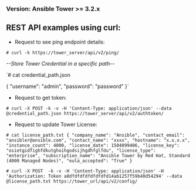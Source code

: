 ### Version: Ansible Tower >= 3.2.x 

## REST API examples using curl:

- Request to see ping endpoint details:

`# curl -k https://tower_server/api/v2/ping/`

*--Store Tower Credential in a specific path--*

`# cat credential_path.json

{ 
"username": "admin",
"password": "password" 
}`

- Request to get token:

`# curl -X POST -k -v -H 'Content-Type: application/json' --data @credential_path.json https://tower_server/api/v2/authtoken/`

- Request to update Tower License:

`# cat license_path.txt
{
    "company_name": "Ansible",
    "contact_email": "ansibler@ansible.com",
    "contact_name": "xxxx",
    "hostname": "x.x.x.x",
    "instance_count": 4000,
    "license_date": 1504099406,
    "license_key": "osietgidfighfdkutghoihgodsijhgdhfglfdu",
    "license_type": "enterprise",
    "subscription_name": "Ansible Tower by Red Hat, Standard (4000 Managed Nodes)",
    "eula_accepted": "True"
}`

`# curl -X POST  -k -v -H 'Content-Type: application/json' -H 'Authorization: Token a8dfdfdfdfdfdfdfd14ab1257f59b40d54294' --data @license_path.txt https://tower_url/api/v2/config/`
